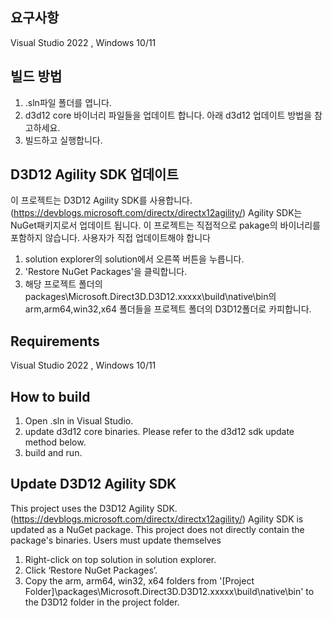 ## 요구사항
Visual Studio 2022 , Windows 10/11

## 빌드 방법
1. .sln파일 폴더를 엽니다.
2. d3d12 core 바이너리 파일들을 업데이트 합니다. 아래 d3d12 업데이트 방법을 참고하세요.
3. 빌드하고 실행합니다.

## D3D12 Agility SDK 업데이트
이 프로젝트는 D3D12 Agility SDK를 사용합니다.  (https://devblogs.microsoft.com/directx/directx12agility/) 
Agility SDK는 NuGet패키지로서 업데이트 됩니다.
이 프로젝트는 직접적으로 pakage의 바이너리를 포함하지 않습니다. 사용자가 직접 업데이트해야 합니다

1. solution explorer의 solution에서 오른쪽 버튼을 누릅니다.
2. 'Restore NuGet Packages'을 클릭합니다.
3. 해당 프로젝트 폴더의 packages\Microsoft.Direct3D.D3D12.xxxxx\build\native\bin의 arm,arm64,win32,x64 폴더들을 프로젝트 폴더의 D3D12폴더로 카피합니다.


## Requirements
Visual Studio 2022 , Windows 10/11

## How to build
1. Open .sln in Visual Studio.
2. update d3d12 core binaries. Please refer to the d3d12 sdk update method below.
3. build and run.
      
## Update D3D12 Agility SDK
This project uses the D3D12 Agility SDK. (https://devblogs.microsoft.com/directx/directx12agility/)
Agility SDK is updated as a NuGet package.
This project does not directly contain the package's binaries. Users must update themselves

1. Right-click on top solution in solution explorer.
2. Click ‘Restore NuGet Packages’.
3. Copy the arm, arm64, win32, x64 folders from '[Project Folder]\packages\Microsoft.Direct3D.D3D12.xxxxx\build\native\bin' to the D3D12 folder in the project folder.
   
